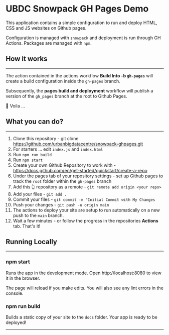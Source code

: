 # UBDC Snowpack GH Pages Demo

This application contains a simple configuration to run and deploy HTML, CSS and JS websites on Github pages.

Configuration is managed with `snowpack` and deployment is run through GH Actions. Packages are managed with `npm`.

## How it works
---
The action contained in the actions workflow __Build Into -b `gh-pages`__ will create a build configuration inside the `gh-pages` branch.

Subsequently, the __pages build and deployment__ workflow will publish a version of the `gh_pages` branch at the root to Github Pages.

🚀 Voila ...

## What you can do?
---
1. Clone this repository - git clone https://github.com/urbanbigdatacentre/snowpack-ghpages.git
2. For starters ... edit `index.js` and `index.html`
3. Run `npm run build`
4. Run `npm start`
5. Create your own Github Repository to work with - https://docs.github.com/en/get-started/quickstart/create-a-repo
6. Under the pages tab of your repository settings - set up Github pages to track the `root` folder within the `gh-pages` branch
7. Add this 👆 repository as a remote - `git remote add origin <your repo>`
8. Add your files - `git add .`
9. Commit your files - `git commit -m "Initial Commit with My Changes`
10. Push your changes - `git push -u origin main`
11. The actions to deploy your site are setup to run automatically on a new push to the `main` branch.
12. Wait a few minutes - or follow the progress in the repositories __Actions__ tab. That's it!

## Running Locally
---
### npm start

Runs the app in the development mode.
Open http://localhost:8080 to view it in the browser.

The page will reload if you make edits.
You will also see any lint errors in the console.

### npm run build

Builds a static copy of your site to the `docs` folder.
Your app is ready to be deployed!

---


